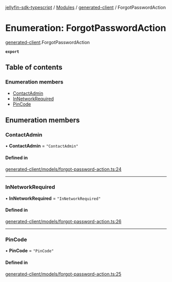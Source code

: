 [jellyfin-sdk-typescript](../README.md) / [Modules](../modules.md) / [generated-client](../modules/generated_client.md) / ForgotPasswordAction

# Enumeration: ForgotPasswordAction

[generated-client](../modules/generated_client.md).ForgotPasswordAction

**`export`**

## Table of contents

### Enumeration members

- [ContactAdmin](generated_client.ForgotPasswordAction.md#contactadmin)
- [InNetworkRequired](generated_client.ForgotPasswordAction.md#innetworkrequired)
- [PinCode](generated_client.ForgotPasswordAction.md#pincode)

## Enumeration members

### ContactAdmin

• **ContactAdmin** = `"ContactAdmin"`

#### Defined in

[generated-client/models/forgot-password-action.ts:24](https://github.com/thornbill/jellyfin-sdk-typescript/blob/350a9a5/src/generated-client/models/forgot-password-action.ts#L24)

___

### InNetworkRequired

• **InNetworkRequired** = `"InNetworkRequired"`

#### Defined in

[generated-client/models/forgot-password-action.ts:26](https://github.com/thornbill/jellyfin-sdk-typescript/blob/350a9a5/src/generated-client/models/forgot-password-action.ts#L26)

___

### PinCode

• **PinCode** = `"PinCode"`

#### Defined in

[generated-client/models/forgot-password-action.ts:25](https://github.com/thornbill/jellyfin-sdk-typescript/blob/350a9a5/src/generated-client/models/forgot-password-action.ts#L25)
